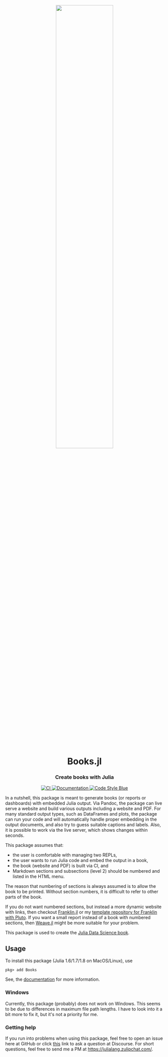 <p align="center">
  <img width="60%" src="https://user-images.githubusercontent.com/20724914/137941103-50f5d3a8-b447-4b09-807d-7161ceeadf34.png">
</p>

<h1 align="center">Books.jl</h1>

<h3 align="center">
  Create books with Julia
</h3>

<p align="center">
    <a href="https://github.com/JuliaBooks/Books.jl/actions?query=workflow%3ACI+branch%3Amain">
        <img src="https://github.com/JuliaBooks/Books.jl/workflows/CI/badge.svg" alt="CI">
    </a>
    <a href="https://huijzer.xyz/Books.jl/">
        <img src="https://img.shields.io/badge/Documentation-main-blue" alt="Documentation">
    </a>
    <a href="https://github.com/invenia/BlueStyle">
        <img src="https://img.shields.io/badge/Code%20Style-Blue-4495d1.svg" alt="Code Style Blue">
    </a>
</p>

In a nutshell, this package is meant to generate books (or reports or dashboards) with embedded Julia output.
Via Pandoc, the package can live serve a website and build various outputs including a website and PDF.
For many standard output types, such as DataFrames and plots, the package can run your code and will automatically handle proper embedding in the output documents, and also try to guess suitable captions and labels.
Also, it is possible to work via the live server, which shows changes within seconds.

This package assumes that:

- the user is comfortable with managing two REPLs,
- the user wants to run Julia code and embed the output in a book,
- the book (website and PDF) is built via CI, and
- Markdown sections and subsections (level 2) should be numbered and listed in the HTML menu.

The reason that numbering of sections is always assumed is to allow the book to be printed.
Without section numbers, it is difficult to refer to other parts of the book.

If you do not want numbered sections, but instead a more dynamic website with links, then checkout [Franklin.jl](https://github.com/tlienart/Franklin.jl) or my [template repository for Franklin with Pluto](https://github.com/rikhuijzer/JuliaTutorialsTemplate).
If you want a small report instead of a book with numbered sections, then [Weave.jl](https://github.com/JunoLab/Weave.jl) might be more suitable for your problem.

This package is used to create the [Julia Data Science book](https://juliadatascience.io).

## Usage

To install this package (Julia 1.6/1.7/1.8 on MacOS/Linux), use
```
pkg> add Books
```

See, the [documentation](https://huijzer.xyz/Books.jl/) for more information.

### Windows

Currently, this package (probably) does not work on Windows.
This seems to be due to differences in maximum file path lengths.
I have to look into it a bit more to fix it, but it's not a priority for me.

### Getting help

If you run into problems when using this package, feel free to open an issue here at GitHub or click [this](
https://discourse.julialang.org/new-topic?title=Books.jl%20-%20Your%20question%20here&category=usage&tags=Books&body=You%20can%20write%20your%20question%20in%20this%20space.
) link to ask a question at Discourse.
For short questions, feel free to send me a PM at <https://julialang.zulipchat.com/>.
